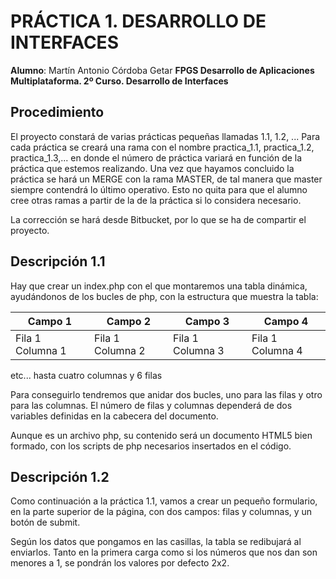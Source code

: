 # PRÁCTICA 1. DESARROLLO DE INTERFACES

**Alumno**: Martín Antonio Córdoba Getar
**FPGS Desarrollo de Aplicaciones Multiplataforma. 2º Curso. Desarrollo de Interfaces**

## Procedimiento
El proyecto constará de varias prácticas pequeñas llamadas 1.1, 1.2, ... Para cada práctica
se creará una rama con el nombre practica_1.1, practica_1.2, practica_1.3,... en donde el número
de práctica variará en función de la práctica que estemos realizando. Una vez que hayamos
concluido la práctica se hará un MERGE con la rama MASTER, de tal manera que master siempre
contendrá lo último operativo. Esto no quita para que el alumno cree otras ramas a partir de
la de la práctica si lo considera necesario.

La corrección se hará desde Bitbucket, por lo que se ha de compartir el proyecto.

## Descripción 1.1
Hay que crear un index.php con el que montaremos una tabla dinámica, ayudándonos de los bucles de php,
con la estructura que muestra la tabla:

|Campo 1         |Campo 2         |Campo 3         |Campo 4         |
|----------------|----------------|----------------|----------------|
|Fila 1 Columna 1|Fila 1 Columna 2|Fila 1 Columna 3|Fila 1 Columna 4|

etc... hasta cuatro columnas y 6 filas

Para conseguirlo tendremos que anidar dos bucles, uno para las filas y otro para las columnas.
El número de filas y columnas dependerá de dos variables definidas en la cabecera del documento.

Aunque es un archivo php, su contenido será un documento HTML5 bien formado, con los scripts de
php necesarios insertados en el código.

## Descripción 1.2
Como continuación a la práctica 1.1, vamos a crear un pequeño formulario, en la parte superior de la
página, con dos campos: filas y columnas, y un botón de submit.

Según los datos que pongamos en las casillas, la tabla se redibujará al enviarlos. Tanto en la primera
carga como si los números que nos dan son menores a 1, se pondrán los valores por defecto 2x2.